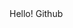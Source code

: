 <!DOCTYPE html>
<html lang="en">
<head>
	<meta charset="UTF-8">
	<title>Document</title>
</head>
<body>
  <div>Hello! Github</div>
</body>
</html>
